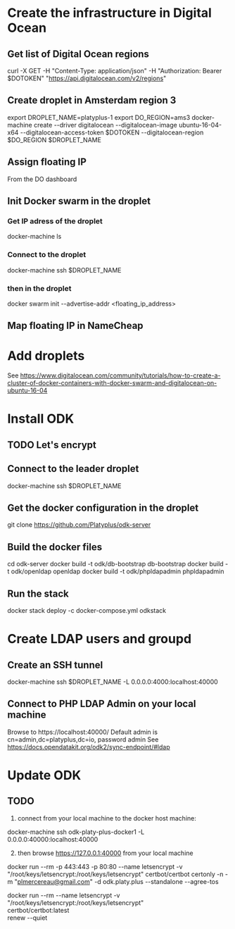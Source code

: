 # Create the infrastructure in Digital Ocean
## Get list of Digital Ocean regions
curl -X GET -H "Content-Type: application/json" -H "Authorization: Bearer $DOTOKEN" "https://api.digitalocean.com/v2/regions"

## Create droplet in Amsterdam region 3
export DROPLET_NAME=platyplus-1
export DO_REGION=ams3
docker-machine create --driver digitalocean --digitalocean-image ubuntu-16-04-x64 --digitalocean-access-token $DOTOKEN --digitalocean-region $DO_REGION $DROPLET_NAME

## Assign floating IP
From the DO dashboard

## Init Docker swarm in the droplet
### Get IP adress of the droplet
docker-machine ls
### Connect to the droplet
docker-machine ssh $DROPLET_NAME
### then in the droplet
docker swarm init --advertise-addr <floating_ip_address>

## Map floating IP in NameCheap

# Add droplets
See https://www.digitalocean.com/community/tutorials/how-to-create-a-cluster-of-docker-containers-with-docker-swarm-and-digitalocean-on-ubuntu-16-04

# Install ODK
## TODO Let's encrypt
## Connect to the leader droplet
docker-machine ssh $DROPLET_NAME
## Get the docker configuration in the droplet
git clone https://github.com/Platyplus/odk-server
## Build the docker files
cd odk-server
docker build -t odk/db-bootstrap db-bootstrap
docker build -t odk/openldap openldap
docker build -t odk/phpldapadmin phpldapadmin
## Run the stack
docker stack deploy -c docker-compose.yml odkstack

# Create LDAP users and groupd
## Create an SSH tunnel
docker-machine ssh $DROPLET_NAME -L 0.0.0.0:4000:localhost:40000
## Connect to PHP LDAP Admin on your local machine
Browse to https://localhost:40000/
Default admin is cn=admin,dc=platyplus,dc=io, password admin
See https://docs.opendatakit.org/odk2/sync-endpoint/#ldap
# Update ODK
## TODO




1. connect from your local machine to the docker host machine:

docker-machine ssh odk-platy-plus-docker1 -L 0.0.0.0:40000:localhost:40000

2. then browse https://127.0.0.1:40000 from your local machine




docker run --rm -p 443:443 -p 80:80 --name letsencrypt -v "/root/keys/letsencrypt:/root/keys/letsencrypt" certbot/certbot certonly -n -m "plmercereau@gmail.com" -d odk.platy.plus --standalone --agree-tos


docker run --rm --name letsencrypt -v "/root/keys/letsencrypt:/root/keys/letsencrypt" \
    certbot/certbot:latest \
    renew --quiet
